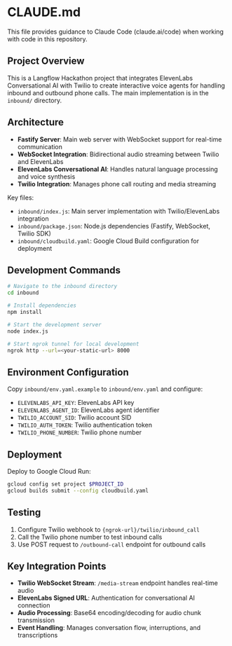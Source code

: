 # CLAUDE.md

This file provides guidance to Claude Code (claude.ai/code) when working with code in this repository.

## Project Overview

This is a Langflow Hackathon project that integrates ElevenLabs Conversational AI with Twilio to create interactive voice agents for handling inbound and outbound phone calls. The main implementation is in the `inbound/` directory.

## Architecture

- **Fastify Server**: Main web server with WebSocket support for real-time communication
- **WebSocket Integration**: Bidirectional audio streaming between Twilio and ElevenLabs
- **ElevenLabs Conversational AI**: Handles natural language processing and voice synthesis
- **Twilio Integration**: Manages phone call routing and media streaming

Key files:
- `inbound/index.js`: Main server implementation with Twilio/ElevenLabs integration
- `inbound/package.json`: Node.js dependencies (Fastify, WebSocket, Twilio SDK)
- `inbound/cloudbuild.yaml`: Google Cloud Build configuration for deployment

## Development Commands

```bash
# Navigate to the inbound directory
cd inbound

# Install dependencies
npm install

# Start the development server
node index.js

# Start ngrok tunnel for local development
ngrok http --url=<your-static-url> 8000
```

## Environment Configuration

Copy `inbound/env.yaml.example` to `inbound/env.yaml` and configure:
- `ELEVENLABS_API_KEY`: ElevenLabs API key
- `ELEVENLABS_AGENT_ID`: ElevenLabs agent identifier
- `TWILIO_ACCOUNT_SID`: Twilio account SID
- `TWILIO_AUTH_TOKEN`: Twilio authentication token
- `TWILIO_PHONE_NUMBER`: Twilio phone number

## Deployment

Deploy to Google Cloud Run:
```bash
gcloud config set project $PROJECT_ID
gcloud builds submit --config cloudbuild.yaml
```

## Testing

1. Configure Twilio webhook to `{ngrok-url}/twilio/inbound_call`
2. Call the Twilio phone number to test inbound calls
3. Use POST request to `/outbound-call` endpoint for outbound calls

## Key Integration Points

- **Twilio WebSocket Stream**: `/media-stream` endpoint handles real-time audio
- **ElevenLabs Signed URL**: Authentication for conversational AI connection
- **Audio Processing**: Base64 encoding/decoding for audio chunk transmission
- **Event Handling**: Manages conversation flow, interruptions, and transcriptions